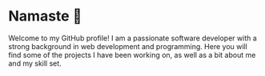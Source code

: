# Namaste 🙏

Welcome to my GitHub profile! I am a passionate software developer with a strong background in web development and programming. Here you will find some of the projects I have been working on, as well as a bit about me and my skill set.
